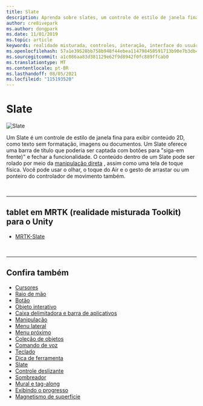```yaml
---
title: Slate
description: Aprenda sobre slates, um controle de estilo de janela fina para exibir conteúdo 2D usando a realidade misturada Toolkit.
author: cre8ivepark
ms.author: dongpark
ms.date: 11/01/2019
ms.topic: article
keywords: realidade misturada, controles, interação, interface do usuário, ux, headset de realidade misturada, headset da realidade mista do windows, headset da realidade virtual, HoloLens, Slate, MRTK, realidade misturada Toolkit
ms.openlocfilehash: 57a1e39528bb758b948f44ebea114798458591713b90e7b3db4bf0188969961f
ms.sourcegitcommit: a1c086aa83d381129e62f9d8942f0fc889ffcab0
ms.translationtype: MT
ms.contentlocale: pt-BR
ms.lasthandoff: 08/05/2021
ms.locfileid: "115193520"
---
```

# <a name="slate"></a>Slate

![Slate](images/UX_Hero_Slate.jpg)

Um Slate é um controle de estilo de janela fina para exibir conteúdo 2D, como texto sem formatação, imagens ou documentos. Um Slate oferece uma barra de título que poderia ser captada com botões para "siga-em frente)" e fechar a funcionalidade. O conteúdo dentro de um Slate pode ser rolado por meio da [manipulação direta](direct-manipulation.md#2d-slate-interaction) , assim como uma tela de toque física. Você pode usar o olhar, o toque do Air e o gesto de arrastar ou um ponteiro do controlador de movimento também.

<br>

---

## <a name="slate-in-mrtk-mixed-reality-toolkit-for-unity"></a>tablet em MRTK (realidade misturada Toolkit) para o Unity

* [MRTK-Slate](/windows/mixed-reality/mrtk-unity/features/ux-building-blocks/slate)

<br>

---

## <a name="see-also"></a>Confira também

* [Cursores](cursors.md)
* [Raio de mão](point-and-commit.md)
* [Botão](button.md)
* [Objeto interativo](interactable-object.md)
* [Caixa delimitadora e barra de aplicativos](app-bar-and-bounding-box.md)
* [Manipulação](direct-manipulation.md)
* [Menu lateral](hand-menu.md)
* [Menu próximo](near-menu.md)
* [Coleção de objetos](object-collection.md)
* [Comando de voz](voice-input.md)
* [Teclado](keyboard.md)
* [Dica de ferramenta](tooltip.md)
* [Slate](slate.md)
* [Controle deslizante](slider.md)
* [Sombreador](shader.md)
* [Mural e tag-along](billboarding-and-tag-along.md)
* [Exibindo o progresso](progress.md)
* [Magnetismo de superfície](surface-magnetism.md)